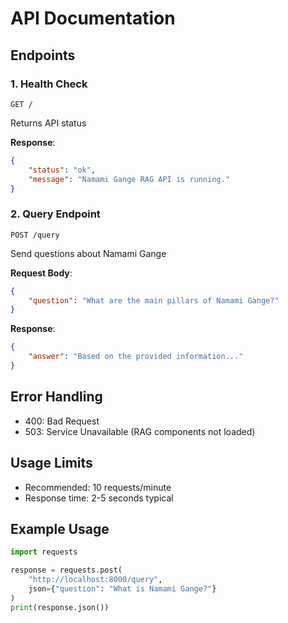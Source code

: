 # API Documentation

## Endpoints

### 1. Health Check
```
GET /
```
Returns API status

**Response**:
```json
{
    "status": "ok",
    "message": "Namami Gange RAG API is running."
}
```

### 2. Query Endpoint
```
POST /query
```
Send questions about Namami Gange

**Request Body**:
```json
{
    "question": "What are the main pillars of Namami Gange?"
}
```

**Response**:
```json
{
    "answer": "Based on the provided information..."
}
```

## Error Handling

- 400: Bad Request
- 503: Service Unavailable (RAG components not loaded)

## Usage Limits
- Recommended: 10 requests/minute
- Response time: 2-5 seconds typical

## Example Usage

```python
import requests

response = requests.post(
    "http://localhost:8000/query",
    json={"question": "What is Namami Gange?"}
)
print(response.json())
```
